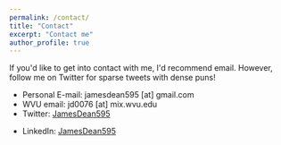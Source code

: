 ```yaml
---
permalink: /contact/
title: "Contact"
excerpt: "Contact me"
author_profile: true
---
```

If you'd like to get into contact with me, I'd recommend email. However, follow me on Twitter for sparse tweets with dense puns!

* Personal E-mail: jamesdean595 [at] gmail.com
* WVU email: jd0076 [at] mix.wvu.edu
* Twitter: [JamesDean595](http://twitter.com/JamesDean595)
<!--* Google Scholar: [author:geiger-r-stuart](http://scholar.google.com/citations?user=0AvWi3wAAAAJ&hl=en)-->
* LinkedIn: [JamesDean595](http://www.linkedin.com/in/JamesDean595)
